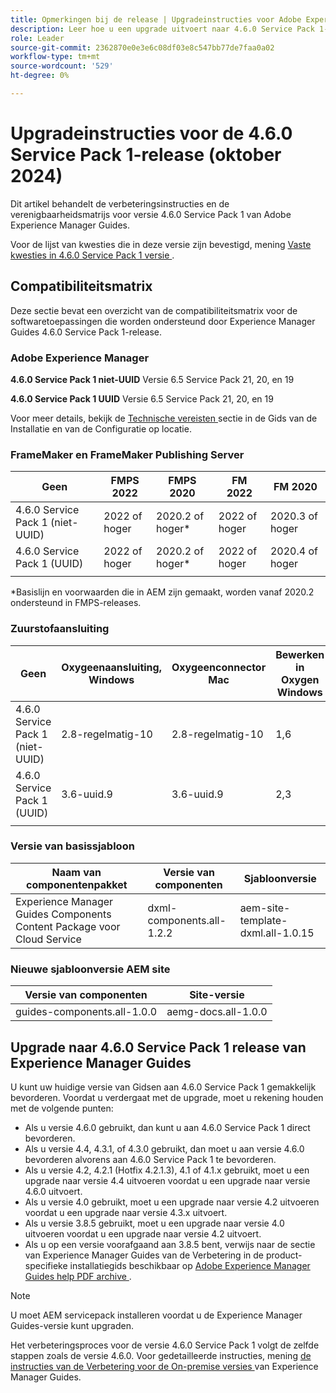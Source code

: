 ```yaml
---
title: Opmerkingen bij de release | Upgradeinstructies voor Adobe Experience Manager Guides 4.6.0 Service Pack 1-release
description: Leer hoe u een upgrade uitvoert naar 4.6.0 Service Pack 1-release van Adobe Experience Manager Guides
role: Leader
source-git-commit: 2362870e0e3e6c08df03e8c547bb77de7faa0a02
workflow-type: tm+mt
source-wordcount: '529'
ht-degree: 0%

---
```


# Upgradeinstructies voor de 4.6.0 Service Pack 1-release (oktober 2024)

Dit artikel behandelt de verbeteringsinstructies en de verenigbaarheidsmatrijs voor versie 4.6.0 Service Pack 1 van Adobe Experience Manager Guides.

Voor de lijst van kwesties die in deze versie zijn bevestigd, mening [ Vaste kwesties in 4.6.0 Service Pack 1 versie ](fixed-issues-4-6-0-sp1.md).

## Compatibiliteitsmatrix

Deze sectie bevat een overzicht van de compatibiliteitsmatrix voor de softwaretoepassingen die worden ondersteund door Experience Manager Guides 4.6.0 Service Pack 1-release.

### Adobe Experience Manager

**4.6.0 Service Pack 1 niet-UUID**
Versie 6.5 Service Pack 21, 20, en 19

**4.6.0 Service Pack 1 UUID**
Versie 6.5 Service Pack 21, 20, en 19

Voor meer details, bekijk de [ Technische vereisten ](../install-guide/download-install-technical-requirements.md) sectie in de Gids van de Installatie en van de Configuratie op locatie.

### FrameMaker en FrameMaker Publishing Server

| Geen | FMPS 2022 | FMPS 2020 | FM 2022 | FM 2020 |
| --- | --- | --- | --- | --- |
| 4.6.0 Service Pack 1 (niet-UUID) | 2022 of hoger | 2020.2 of hoger* | 2022 of hoger | 2020.3 of hoger |
| 4.6.0 Service Pack 1 (UUID) | 2022 of hoger | 2020.2 of hoger* | 2022 of hoger | 2020.4 of hoger |
| | | | |

*Basislijn en voorwaarden die in AEM zijn gemaakt, worden vanaf 2020.2 ondersteund in FMPS-releases.

### Zuurstofaansluiting

| Geen | Oxygeenaansluiting, Windows | Oxygeenconnector Mac | Bewerken in Oxygen Windows | Bewerken in Oxygen Mac |
| --- | --- | --- |--- |--- |
| 4.6.0 Service Pack 1 (niet-UUID) | 2.8-regelmatig-10 | 2.8-regelmatig-10 | 1,6 | 1,6 |
| 4.6.0 Service Pack 1 (UUID) | 3.6-uuid.9 | 3.6-uuid.9 | 2,3 | 2,3 |
|  |  |   |

### Versie van basissjabloon

| Naam van componentenpakket | Versie van componenten | Sjabloonversie |
|---|---|---|
| Experience Manager Guides Components Content Package voor Cloud Service | dxml-components.all-1.2.2 | aem-site-template-dxml.all-1.0.15 |

### Nieuwe sjabloonversie AEM site

| Versie van componenten | Site-versie |
|---|---|
| guides-components.all-1.0.0 | aemg-docs.all-1.0.0 |

## Upgrade naar 4.6.0 Service Pack 1 release van Experience Manager Guides

U kunt uw huidige versie van Gidsen aan 4.6.0 Service Pack 1 gemakkelijk bevorderen. Voordat u verdergaat met de upgrade, moet u rekening houden met de volgende punten:

- Als u versie 4.6.0 gebruikt, dan kunt u aan 4.6.0 Service Pack 1 direct bevorderen.
- Als u versie 4.4, 4.3.1, of 4.3.0 gebruikt, dan moet u aan versie 4.6.0 bevorderen alvorens aan 4.6.0 Service Pack 1 te bevorderen.
- Als u versie 4.2, 4.2.1 (Hotfix 4.2.1.3), 4.1 of 4.1.x gebruikt, moet u een upgrade naar versie 4.4 uitvoeren voordat u een upgrade naar versie 4.6.0 uitvoert.
- Als u versie 4.0 gebruikt, moet u een upgrade naar versie 4.2 uitvoeren voordat u een upgrade naar versie 4.3.x uitvoert.
- Als u versie 3.8.5 gebruikt, moet u een upgrade naar versie 4.0 uitvoeren voordat u een upgrade naar versie 4.2 uitvoert.
- Als u op een versie voorafgaand aan 3.8.5 bent, verwijs naar de sectie van Experience Manager Guides van de Verbetering in de product-specifieke installatiegids beschikbaar op [ Adobe Experience Manager Guides help PDF archive ](https://helpx.adobe.com/nl/xml-documentation-for-experience-manager/archive.html).

>[!NOTE]
>
>U moet AEM servicepack installeren voordat u de Experience Manager Guides-versie kunt upgraden.

Het verbeteringsproces voor de versie 4.6.0 Service Pack 1 volgt de zelfde stappen zoals de versie 4.6.0. Voor gedetailleerde instructies, mening [ de instructies van de Verbetering voor de On-premise versies ](../install-guide/upgrade-xml-documentation.md) van Experience Manager Guides.
